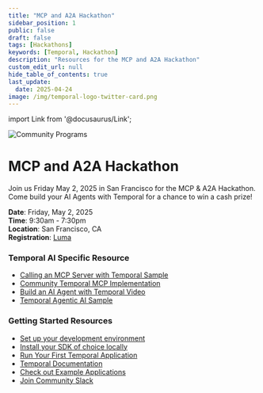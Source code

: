 ```yaml
---
title: "MCP and A2A Hackathon"
sidebar_position: 1
public: false
draft: false
tags: [Hackathons]
keywords: [Temporal, Hackathon]
description: "Resources for the MCP and A2A Hackathon"
custom_edit_url: null
hide_table_of_contents: true
last_update:
  date: 2025-04-24
image: /img/temporal-logo-twitter-card.png
---
```


import Link from '@docusaurus/Link';

<img className="banner" src="/img/banners/hackathons.png" alt="Community Programs" />

# MCP and A2A Hackathon

Join us Friday May 2, 2025 in San Francisco for the MCP & A2A Hackathon.
Come build your AI Agents with Temporal for a chance to win a cash prize!

**Date**: Friday, May 2, 2025  
**Time**: 9:30am - 7:30pm  
**Location**: San Francisco, CA  
**Registration**: [Luma](https://lu.ma/vibecode)  

### Temporal AI Specific Resource

* [Calling an MCP Server with Temporal Sample](https://github.com/temporal-community/mcp-sample)
* [Community Temporal MCP Implementation](https://github.com/Mocksi/temporal-mcp/tree/main)
* [Build an AI Agent with Temporal Video](https://www.youtube.com/watch?v=GEXllEH2XiQ)
* [Temporal Agentic AI Sample](https://github.com/temporal-community/temporal-ai-agent)

### Getting Started Resources

* [Set up your development environment](https://learn.temporal.io/getting_started/#set-up-your-development-environment)
* [Install your SDK of choice locally](https://docs.temporal.io/develop/)
* [Run Your First Temporal Application](https://learn.temporal.io/getting_started/#run-your-first-temporal-application)
* [Temporal Documentation](https://docs.temporal.io/)
* [Check out Example Applications](https://learn.temporal.io/examples/)
* [Join Community Slack](https://t.mp/slack)
